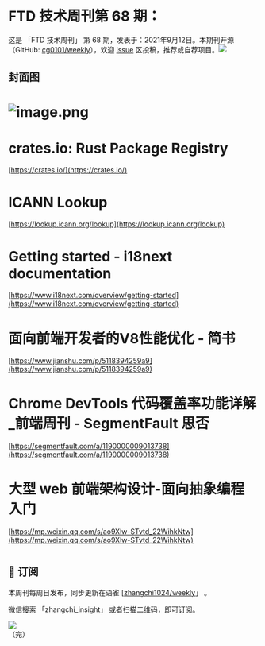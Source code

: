 # FTD 技术周刊第 68 期：
这是 「FTD 技术周刊」 第 68 期，发表于：2021年9月12日。本期刊开源（GitHub: [cg0101/weekly](https://github.com/cg0101/weekly)），欢迎 [issue](https://github.com/cg0101/weekly/issues) 区投稿，推荐或自荐项目。![](https://visitor-badge.glitch.me/badge?page_id=cg0101.weekly) <a href="https://www.linkedin.com/in/%E9%A9%B0-%E5%BC%A0-60669710a/">
        </a>
## 封面图


# ![image.png](https://cdn.nlark.com/yuque/0/2021/png/132503/1617677549471-33c862f5-8656-449b-9bc9-2b350e805332.png#height=477&id=MnCcl&margin=%5Bobject%20Object%5D&name=image.png&originHeight=720&originWidth=1080&originalType=binary&size=1627108&status=done&style=none&width=715)
# crates.io: Rust Package Registry
[https://crates.io/](https://crates.io/)
# ICANN Lookup
[https://lookup.icann.org/lookup](https://lookup.icann.org/lookup)
# Getting started - i18next documentation
[https://www.i18next.com/overview/getting-started](https://www.i18next.com/overview/getting-started)
# 面向前端开发者的V8性能优化 - 简书
[https://www.jianshu.com/p/5118394259a9](https://www.jianshu.com/p/5118394259a9)
# Chrome DevTools 代码覆盖率功能详解_前端周刊 - SegmentFault 思否
[https://segmentfault.com/a/1190000009013738](https://segmentfault.com/a/1190000009013738)<br />

# 大型 web 前端架构设计-面向抽象编程入门
[https://mp.weixin.qq.com/s/ao9Xlw-STvtd_22WihkNtw](https://mp.weixin.qq.com/s/ao9Xlw-STvtd_22WihkNtw)
# 





## 📅 订阅
本周刊每周日发布，同步更新在语雀 [[zhangchi1024/weekly](https://www.yuque.com/zhangchi1024/weekly)」 。


微信搜索 「zhangchi_insight」 或者扫描二维码，即可订阅。
<div align="left"> <img src="https://cdn.nlark.com/yuque/0/2021/jpeg/132503/1640750963398-e8538e9e-6b96-46f7-abff-c93b56bdd377.jpeg?x-oss-process=image%2Fwatermark%2Ctype_d3F5LW1pY3JvaGVp%2Csize_36%2Ctext_5byg6amw%2Ccolor_FFFFFF%2Cshadow_50%2Ct_80%2Cg_se%2Cx_10%2Cy_10%2Fresize%2Cw_426%2Climit_0" ></div>    
    （完）